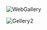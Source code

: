 ![WebGallery](https://user-images.githubusercontent.com/83608754/145636829-fd4af574-3c95-48e6-9b59-730cc9a49708.png)

![Gellery2](https://user-images.githubusercontent.com/83608754/145636912-2fcbd7aa-ba7b-4b07-8bde-608b05708f89.png)

